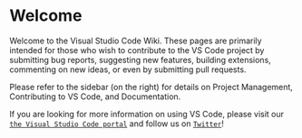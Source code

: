 # Welcome

Welcome to the Visual Studio Code Wiki. These pages are primarily intended for
those who wish to contribute to the VS Code project by submitting bug reports,
suggesting new features, building extensions, commenting on new ideas, or even
by submitting pull requests.

Please refer to the sidebar (on the right) for details on Project Management,
Contributing to VS Code, and Documentation.

If you are looking for more information on using VS Code, please visit our
[`the Visual Studio Code portal`](http://code.visualstudio.com) and follow us on
[`Twitter`](https://twitter.com/code)!
